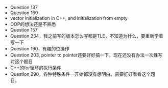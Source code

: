 - Question 137
- Question 160
- vector initialization in C++, and initialization from empty
- OOP的想法还是不熟悉
- Question 157
- Question 234，我之前写的版本怎么写都是TLE，不知道为什么，要重新学着写一下
- Question 190，有趣的位操作
- Question 203, pointer to pointer还要好好搞一下，现在还没有办法一次性写对这个题目
- C++的for循环的执行条件
- Question 290，各种特殊条件一开始都没有想明白。需要好好看看这个题目。